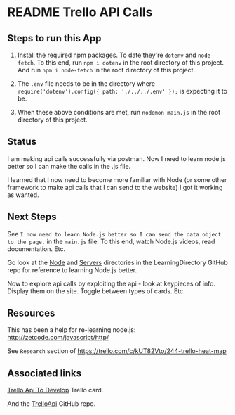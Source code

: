 # README Trello API Calls

## Steps to run this App

1. Install the required npm packages. To date they're `dotenv` and `node-fetch`. To this end, run `npm i dotenv` in the root directory of this project.
And run `npm i node-fetch` in the root directory of this project.

2. The `.env` file needs to be in the directory where `require('dotenv').config({ path: './../../.env' });` is expecting it to be.

3. When these above conditions are met, run `nodemon main.js` in the root directory of this project.

## Status

I am making api calls successfully via postman. 
Now I need to learn node.js better so I can make the calls in the .js file.

I learned that I now need to become more familiar with Node (or some other framework to make api calls that I can send to the website)
I got it working as wanted.

## Next Steps
See `I now need to learn Node.js better so I can send the data object to the page.` in the `main.js` file. To this end, watch Node.js videos, read documentation. Etc.

Go look at the [Node](https://github.com/JamieBort/LearningDirectory/tree/master/Node) and [Servers](https://github.com/JamieBort/LearningDirectory/tree/master/Servers) directories in the LearningDirectory GitHub repo for reference to learning Node.js better.

Now to explore api calls by exploiting the api - look at keypieces of info. Display them on the site. Toggle between types of cards. Etc.

## Resources
This has been a help for re-learning node.js: http://zetcode.com/javascript/http/

See `Research` section of https://trello.com/c/kUT82Vto/244-trello-heat-map

## Associated links
[Trello Api To Develop](https://trello.com/c/ckENy2E8/255-trello-api-to-develop) Trello card.

And the [TrelloApi](https://github.com/JamieBort/TrelloAPI) GitHub repo.